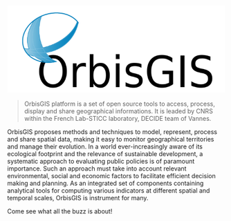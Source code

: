 ![logo](assets/images/orbisgis_header.png)


> OrbisGIS platform is a set of open source tools to access, process, display and share geographical informations.
It is leaded by CNRS within the French Lab-STICC laboratory, DECIDE team of Vannes.


 
 
OrbisGIS proposes methods and techniques to model, represent, process and share spatial data, making it easy to monitor 
geographical territories and manage their evolution. In a world ever-increasingly aware of its ecological footprint and 
the relevance of sustainable development, a systematic approach to evaluating public policies is of paramount importance. 
Such an approach must take into account relevant environmental, social and economic factors to facilitate efficient 
decision making and planning. 
As an integrated set of components containing analytical tools for computing various 
indicators at different spatial and temporal scales, OrbisGIS is instrument for many. 

Come see what all the buzz is about! 
